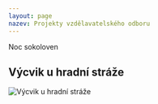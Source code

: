 ```yaml
---
layout: page
nazev: Projekty vzdělavatelského odboru
---
```


Noc sokoloven

## Výcvik u hradní stráže

![Výcvik u hradní stráže]({{relative}}/soubory/straz.jpg)